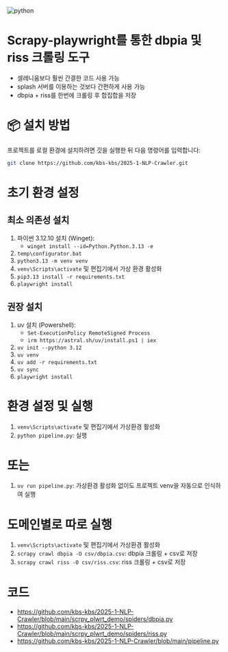 ![python](https://img.shields.io/badge/python-3.12.10-blue)

# Scrapy-playwright를 통한 dbpia 및 riss 크롤링 도구
- 셀레니움보다 훨씬 간결한 코드 사용 가능
- splash 서버를 이용하는 것보다 간편하게 사용 가능
- dbpia + riss를 한번에 크롤링 후 합집합을 저장

# 📦 설치 방법
프로젝트를 로컬 환경에 설치하려면 깃을 실행한 뒤 다음 명령어를 입력합니다:
```bash
git clone https://github.com/kbs-kbs/2025-1-NLP-Crawler.git
```

# 초기 환경 설정
## 최소 의존성 설치
1. 파이썬 3.12.10 설치 (Winget):
   - `winget install --id=Python.Python.3.13 -e`
2. `temp\configurator.bat`
3. `python3.13 -m venv venv`
4. `venv\Scripts\activate` 및 편집기에서 가상 환경 활성화
5. `pip3.13 install -r requirements.txt`
6. `playwright install`

## 권장 설치
1. uv 설치 (Powershell):
   - `Set-ExecutionPolicy RemoteSigned Process`
   - `irm https://astral.sh/uv/install.ps1 | iex`
2. `uv init --python 3.12`
4. `uv venv`
5. `uv add -r requirements.txt`
6. `uv sync`
7. `playwright install`


# 환경 설정 및 실행
1. `venv\Scripts\activate` 및 편집기에서 가상환경 활성화
2. `python pipeline.py`: 실행

# 또는
1. `uv run pipeline.py`: 가상환경 활성화 없이도 프로젝트 venv을 자동으로 인식하여 실행

# 도메인별로 따로 실행
1. `venv\Scripts\activate` 및 편집기에서 가상환경 활성화
2. `scrapy crawl dbpia -O csv/dbpia.csv`: dbpia 크롤링 + csv로 저장
3. `scrapy crawl riss -O csv/riss.csv`: riss 크롤링 + csv로 저장


# 코드
- https://github.com/kbs-kbs/2025-1-NLP-Crawler/blob/main/scrpy_plwrt_demo/spiders/dbpia.py
- https://github.com/kbs-kbs/2025-1-NLP-Crawler/blob/main/scrpy_plwrt_demo/spiders/riss.py
- https://github.com/kbs-kbs/2025-1-NLP-Crawler/blob/main/pipeline.py
